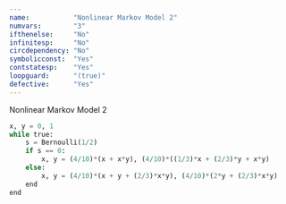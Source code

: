 ```yaml
---
name:           "Nonlinear Markov Model 2"
numvars:        "3"
ifthenelse:     "No"
infinitesp:     "No"
circdependency: "No"
symbolicconst:  "Yes"
contstatesp:    "Yes"
loopguard:      "(true)"
defective:      "Yes"
---
```


Nonlinear Markov Model 2

```python
x, y = 0, 1
while true:
    s = Bernoulli(1/2)
    if s == 0:
        x, y = (4/10)*(x + x*y), (4/10)*((1/3)*x + (2/3)*y + x*y)
    else:
        x, y = (4/10)*(x + y + (2/3)*x*y), (4/10)*(2*y + (2/3)*x*y)
    end
end
```
